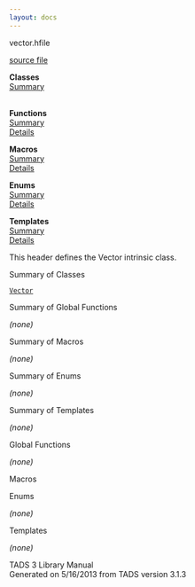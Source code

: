 ```yaml
---
layout: docs
---
```

<span class="title">vector.h</span><span class="type">file</span>

[source file](../source/vector.h.html)

**Classes**  
[Summary](#_ClassSummary_)  
 

**Functions**  
[Summary](#_FunctionSummary_)  
[Details](#_Functions_)

**Macros**  
[Summary](#_MacroSummary_)  
[Details](#_Macros_)

**Enums**  
[Summary](#_EnumSummary_)  
[Details](#_Enums_)

**Templates**  
[Summary](#_TemplateSummary_)  
[Details](#_Templates_)



This header defines the Vector intrinsic class.



<span id="_ClassSummary_"></span>



<span class="hdln">Summary of Classes</span>  



[`Vector`](../object/Vector.html)
<span id="FunctionSummary_"></span>



<span class="hdln">Summary of Global Functions</span>  



*(none)* <span id="_MacroSummary_"></span>



<span class="hdln">Summary of Macros</span>  



*(none)* <span id="_EnumSummary_"></span>



<span class="hdln">Summary of Enums</span>  



*(none)* <span id="_TemplateSummary_"></span>



<span class="hdln">Summary of Templates</span>  



*(none)* <span id="_Functions_"></span>



<span class="hdln">Global Functions</span>  



*(none)* <span id="_Macros_"></span>



<span class="hdln">Macros</span>  



<span id="_Enums_"></span>



<span class="hdln">Enums</span>  



*(none)* <span id="_Templates_"></span>



<span class="hdln">Templates</span>  



*(none)*



TADS 3 Library Manual  
Generated on 5/16/2013 from TADS version 3.1.3


